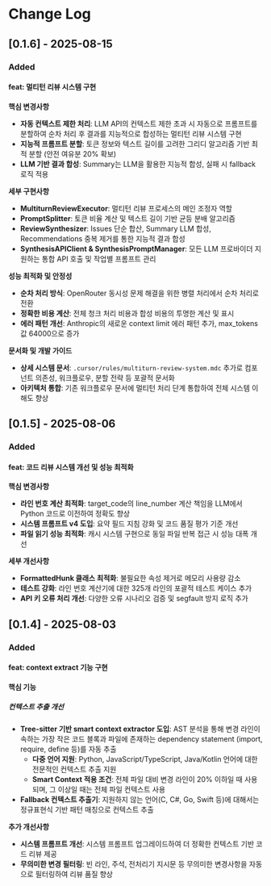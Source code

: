 # Change Log

## [0.1.6] - 2025-08-15

### Added

#### feat: 멀티턴 리뷰 시스템 구현

**핵심 변경사항**

- **자동 컨텍스트 제한 처리**: LLM API의 컨텍스트 제한 초과 시 자동으로 프롬프트를 분할하여 순차 처리 후 결과를 지능적으로 합성하는 멀티턴 리뷰 시스템 구현
- **지능적 프롬프트 분할**: 토큰 정보와 텍스트 길이를 고려한 그리디 알고리즘 기반 최적 분할 (안전 여유분 20% 확보)
- **LLM 기반 결과 합성**: Summary는 LLM을 활용한 지능적 합성, 실패 시 fallback 로직 적용

**세부 구현사항**

- **MultiturnReviewExecutor**: 멀티턴 리뷰 프로세스의 메인 조정자 역할
- **PromptSplitter**: 토큰 비율 계산 및 텍스트 길이 기반 균등 분배 알고리즘
- **ReviewSynthesizer**: Issues 단순 합산, Summary LLM 합성, Recommendations 중복 제거를 통한 지능적 결과 합성
- **SynthesisAPIClient & SynthesisPromptManager**: 모든 LLM 프로바이더 지원하는 통합 API 호출 및 작업별 프롬프트 관리

**성능 최적화 및 안정성**

- **순차 처리 방식**: OpenRouter 동시성 문제 해결을 위한 병렬 처리에서 순차 처리로 전환
- **정확한 비용 계산**: 전체 청크 처리 비용과 합성 비용의 투명한 계산 및 표시
- **에러 패턴 개선**: Anthropic의 새로운 context limit 에러 패턴 추가, max_tokens 값 64000으로 증가

**문서화 및 개발 가이드**

- **상세 시스템 문서**: `.cursor/rules/multiturn-review-system.mdc` 추가로 컴포넌트 의존성, 워크플로우, 분할 전략 등 포괄적 문서화
- **아키텍처 통합**: 기존 워크플로우 문서에 멀티턴 처리 단계 통합하여 전체 시스템 이해도 향상

## [0.1.5] - 2025-08-06

### Added

#### feat: 코드 리뷰 시스템 개선 및 성능 최적화

**핵심 변경사항**

- **라인 번호 계산 최적화**: target_code의 line_number 계산 책임을 LLM에서 Python 코드로 이전하여 정확도 향상
- **시스템 프롬프트 v4 도입**: 요약 필드 지침 강화 및 코드 품질 평가 기준 개선
- **파일 읽기 성능 최적화**: 캐시 시스템 구현으로 동일 파일 반복 접근 시 성능 대폭 개선

**세부 개선사항**

- **FormattedHunk 클래스 최적화**: 불필요한 속성 제거로 메모리 사용량 감소
- **테스트 강화**: 라인 번호 계산기에 대한 325개 라인의 포괄적 테스트 케이스 추가
- **API 키 오류 처리 개선**: 다양한 오류 시나리오 검증 및 segfault 방지 로직 추가

## [0.1.4] - 2025-08-03

### Added

#### feat: context extract 기능 구현

**핵심 기능**

##### 컨텍스트 추출 개선

- **Tree-sitter 기반 smart context extractor 도입**: AST 분석을 통해 변경 라인이 속하는 가장 작은 코드 블록과 파일에 존재하는 dependency statement (import, require, define 등)를 자동 추출
  - **다중 언어 지원**: Python, JavaScript/TypeScript, Java/Kotlin 언어에 대한 전문적인 컨텍스트 추출 지원
  - **Smart Context 적용 조건**: 전체 파일 대비 변경 라인이 20% 이하일 때 사용되며, 그 이상일 때는 전체 파일 컨텍스트 사용
- **Fallback 컨텍스트 추출기**: 지원하지 않는 언어(C, C#, Go, Swift 등)에 대해서는 정규표현식 기반 패턴 매칭으로 컨텍스트 추출

**추가 개선사항**

- **시스템 프롬프트 개선**: 시스템 프롬프트 업그레이드하여 더 정확한 컨텍스트 기반 코드 리뷰 제공
- **무의미한 변경 필터링**: 빈 라인, 주석, 전처리기 지시문 등 무의미한 변경사항을 자동으로 필터링하여 리뷰 품질 향상
